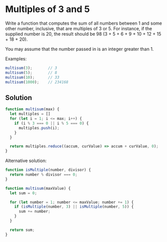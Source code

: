 # Multiples of 3 and 5
Write a function that computes the sum of all numbers between 1 and some other number, inclusive, that are multiples of 3 or 5. For instance, if the supplied number is 20, the result should be 98 (3 + 5 + 6 + 9 + 10 + 12 + 15 + 18 + 20).

You may assume that the number passed in is an integer greater than 1.

Examples:
```js
multisum(3);       // 3
multisum(5);       // 8
multisum(10);      // 33
multisum(1000);    // 234168
```

## Solution
```js
function multisum(max) {
  let multiples = []
  for (let i = 1; i <= max; i++) {
    if (i % 3 === 0 || i % 5 === 0) {
      multiples.push(i);
    }
  }

  return multiples.reduce((accum, curValue) => accum + curValue, 0);
}
```

Alternative solution:
```js
function isMultiple(number, divisor) {
  return number % divisor === 0;
}

function multisum(maxValue) {
  let sum = 0;

  for (let number = 1; number <= maxValue; number += 1) {
    if (isMultiple(number, 3) || isMultiple(number, 5)) {
      sum += number;
    }
  }

  return sum;
}
```